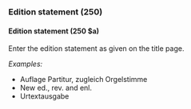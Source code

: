 ### Edition statement (250)

#### Edition statement (250 $a)
Enter the edition statement as given on the title page.

_Examples:_

- Auflage Partitur, zugleich Orgelstimme
- New ed., rev. and enl.
- Urtextausgabe

